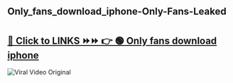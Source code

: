 
 ## Only_fans_download_iphone-Only-Fans-Leaked

# <h2><a href="https://clipsfans.com/Only_fans_download_iphone&ref=git">🔗 Click to LINKS ⏩⏩ 👉 🟢 Only fans download iphone </a></h2>

<a href="https://clipsfans.com/Only_fans_download_iphone&ref=git" rel="nofollow" data-target="animated-image.originalLink"><img src="https://i.ibb.co.com/xMMVF88/686577567.gif" alt="Viral Video Original" style="max-width: 100%; display: inline-block;" data-target="animated-image.originalImage"></a>
